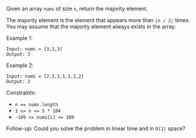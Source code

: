 Given an array `nums` of size `n`, return the majority element.

The majority element is the element that appears more than `⌊n / 2⌋` times. You may assume that the majority element always exists in the array.

Example 1:

```
Input: nums = [3,2,3]
Output: 3
```

Example 2:

```
Input: nums = [2,2,1,1,1,2,2]
Output: 2
```

Constraints:

- `n == nums.length`
- `1 <= n <= 5 * 104`
- `-109 <= nums[i] <= 109`

Follow-up: Could you solve the problem in linear time and in `O(1)` space?
